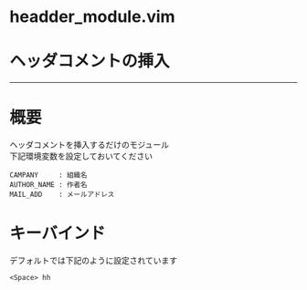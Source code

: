 # headder_module.vim

# ヘッダコメントの挿入

---

# 概要
ヘッダコメントを挿入するだけのモジュール  
下記環境変数を設定しておいてください

```
CAMPANY     : 組織名
AUTHOR_NAME : 作者名
MAIL_ADD    : メールアドレス
```

# キーバインド
デフォルトでは下記のように設定されています

```
<Space> hh
```



